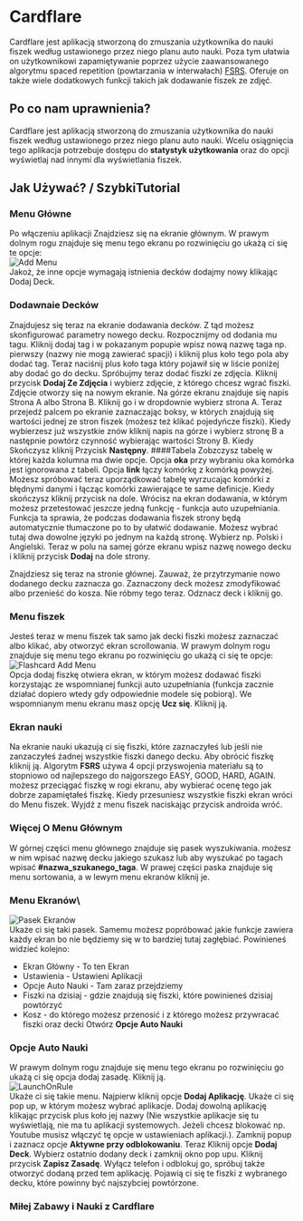 # Cardflare

Cardflare jest aplikacją stworzoną do zmuszania użytkownika do nauki fiszek według ustawionego przez niego planu auto nauki. Poza tym ułatwia on użytkownikowi zapamiętywanie poprzez użycie zaawansowanego algorytmu spaced repetition (powtarzania w interwałach) [FSRS](https://github.com/open-spaced-repetition/py-fsrs). Oferuje on także wiele dodatkowych funkcji takich jak dodawanie fiszek ze zdjęć.

## Po co nam uprawnienia?
Cardflare jest aplikacją stworzoną do zmuszania użytkownika do nauki fiszek według ustawionego przez niego planu auto nauki. Wcelu osiągnięcia tego aplikacja potrzebuje dostępu do **statystyk użytkowania** oraz do opcji wyświetlaj nad innymi dla wyświetlania fiszek.

## Jak Używać? / SzybkiTutorial
### Menu Główne
Po włączeniu aplikacji Znajdziesz się na ekranie głównym. W prawym dolnym rogu znajduje się menu tego ekranu po rozwinięciu go ukażą ci się te opcje:\
![Add Menu](Screenshot_20250514_205205_CardFlare.jpg)\
Jakoż, że inne opcje wymagają istnienia decków dodajmy nowy klikając Dodaj Deck.

### Dodawnaie Decków
Znajdujesz się teraz na ekranie dodawania decków. Z tąd możesz skonfigurować parametry nowego decku. Rozpocznijmy od dodania mu tagu. Kliknij dodaj tag i w pokazanym popupie wpisz nową nazwę taga np. pierwszy (nazwy nie mogą zawierać spacji) i kliknij plus koło tego pola aby dodać tag. Teraz naciśnij plus koło taga który pojawił się w liście poniżej aby dodać go do decku.
Spróbujmy teraz dodać fiszki ze zdjęcia. Kliknij przycisk **Dodaj Ze Zdjęcia** i wybierz zdjęcie, z którego chcesz wgrać fiszki. Zdjęcie otworzy się na nowym ekranie. Na górze ekranu znajduje się napis Strona A albo Strona B. Kliknij go i w dropdownie wybierz strona A. Teraz przejedź palcem po ekranie zaznaczając boksy, w których znajdują się wartości jednej ze stron fiszek (możesz też klikać pojedyńcze fiszki). Kiedy wybierzesz już wszystkie znów kliknij napis na górze i wybierz stronę B a następnie powtórz czynność wybierając wartości Strony B. Kiedy Skończysz kliknij Przycisk **Następny**.
####Tabela
Zobzczysz tabelę w której każda kolumna ma dwie opcje. Opcja **oka** przy wybraniu oka komórka jest ignorowana z tabeli. Opcja **link** łączy komórkę z komórką powyżej. Możesz spróbować teraz uporządkować tabelę wyrzucając komórki z błędnymi danymi i łącząc komórki zawierające te same definicje. Kiedy skończysz kliknij przycisk na dole.
Wrócisz na ekran dodawania, w którym możesz przetestować jeszcze jedną funkcję - funkcja auto uzupełniania. Funkcja ta sprawia, że podczas dodawania fiszek strony będą automatycznie tłumaczone po to by ułatwić dodawanie. Możesz wybrać tutaj dwa dowolne języki po jednym na każdą stronę. Wybierz np. Polski i Angielski. Teraz w polu na samej górze ekranu wpisz nazwę nowego decku i kliknij przycisk **Dodaj** na dole strony.

Znajdziesz się teraz na stronie głównej. Zauważ, że przytrzymanie nowo dodanego decku zaznacza go. Zaznaczony deck możesz zmodyfikować albo przenieść do kosza. Nie róbmy tego teraz. Odznacz deck i kliknij go.

### Menu fiszek
Jesteś teraz w menu fiszek tak samo jak decki fiszki możesz zaznaczać albo klikać, aby otworzyć ekran scrollowania.  W prawym dolnym rogu znajduje się menu tego ekranu po rozwinięciu go ukażą ci się te opcje:\
![Flashcard Add Menu](Screenshot_20250514_205156_CardFlare.jpg)\
Opcja dodaj fiszkę otwiera ekran, w którym możesz dodawać fiszki korzystając ze wspomnianej funkcji auto uzupełniania (funkcja zacznie działać dopiero wtedy gdy odpowiednie modele się pobiorą).
We wspomnianym menu ekranu masz opcję **Ucz się**. Kliknij ją. 

### Ekran nauki
Na ekranie nauki ukazują ci się fiszki, które zaznaczyłeś lub jeśli nie zanzaczyłeś żadnej wszystkie fiszki danego decku. Aby obrócić fiszkę kliknij ją. Algorytm **FSRS** używa 4 opcji przyswojenia materiału są to stopniowo od najlepszego do najgorszego EASY, GOOD, HARD, AGAIN. możesz przeciągać fiszkę w rogi ekranu, aby wybierać ocenę tego jak dobrze zapamiętałeś fiszkę. Kiedy przesuniesz wszystkie fiszki ekran wróci do Menu fiszek. Wyjdź z menu fiszek naciskając przycisk androida wróć.

### Więcej O Menu Głównym
W górnej części menu głównego znajduje się pasek wyszukiwania. możesz w nim wpisać nazwę decku jakiego szukasz lub aby wyszukać po tagach wpisać **#nazwa_szukanego_taga**. W prawej części paska znajduje się menu sortowania, a w lewym menu ekranów kliknij je.

### Menu Ekranów\
![Pasek Ekranów](Screenshot_20250514_205136_CardFlare.jpg)\
Ukaże ci się taki pasek. Samemu możesz popróbować jakie funkcje zawiera każdy ekran bo nie będziemy się w to bardziej tutaj zagłębiać.
Powinieneś widzieć kolejno:
* Ekran Główny - To ten Ekran
* Ustawienia - Ustawieni Aplikacji
* Opcje Auto Nauki - Tam zaraz przejdziemy
* Fiszki na dzisiaj - gdzie znajdują się fiszki, które powinieneś dzisiaj powtórzyć
* Kosz - do którego możesz przenosić i z którego możesz przywracać fiszki oraz decki
Otwórz **Opcje Auto Nauki**

### Opcje Auto Nauki
W prawym dolnym rogu znajduje się menu tego ekranu po rozwinięciu go ukażą ci się opcja dodaj zasadę. Kliknij ją.\
![LaunchOnRule](Screenshot_20250514_205229_CardFlare.jpg)\
Ukaże ci się takie menu. Najpierw kliknij opcje **Dodaj Aplikację**. Ukaże ci się pop up, w którym możesz wybrać aplikacje. Dodaj dowolną aplikację klikając przycisk plus koło jej nazwy (Nie wszystkie aplikacje się tu wyświetlają, nie ma tu aplikacji systemowych. Jeżeli chcesz blokować np. Youtube musisz włączyć tę opcje w ustawieniach aplikacji.). Zamknij popup i zaznacz opcje **Aktywne przy odblokowaniu**. Teraz Kliknij opcje **Dodaj Deck**. Wybierz ostatnio dodany deck i zamknij okno pop upu. Kliknij przycisk **Zapisz Zasadę**. Wyłącz telefon i odblokuj go, spróbuj także otworzyć dodaną przed tem aplikację. Pojawią ci się te fiszki z wybranego decku, które powinny być najszybciej powtórzone. 

### Miłej Zabawy i Nauki z Cardflare
